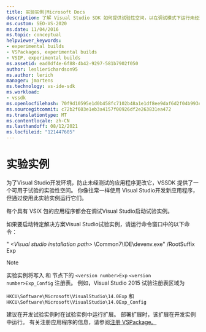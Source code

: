 ```yaml
---
title: 实验实例|Microsoft Docs
description: 了解 Visual Studio SDK 如何提供试验性空间，以在调试模式下运行未经测试的应用程序。
ms.custom: SEO-VS-2020
ms.date: 11/04/2016
ms.topic: conceptual
helpviewer_keywords:
- experimental builds
- VSPackages, experimental builds
- VSIP, experimental builds
ms.assetid: ead0df4e-6f88-4b42-9297-581b7902f050
author: leslierichardson95
ms.author: lerich
manager: jmartens
ms.technology: vs-ide-sdk
ms.workload:
- vssdk
ms.openlocfilehash: 70f9d10595e1d0b458fc7102b48a1e1df8ee9daf6d2f04b993e7814891c41273
ms.sourcegitcommit: c72b2f603e1eb3a4157f00926df2e263831ea472
ms.translationtype: MT
ms.contentlocale: zh-CN
ms.lasthandoff: 08/12/2021
ms.locfileid: "121447605"
---
```

# <a name="the-experimental-instance"></a>实验实例
为了Visual Studio开发环境，防止未经测试的应用程序更改它，VSSDK 提供了一个可用于试验的实验性空间。 你像往常一样使用 Visual Studio开发新应用程序，但通过使用此实验实例运行它们。

 每个具有 VSIX 包的应用程序都会在调试Visual Studio启动试验实例。

 如果要启动特定解决方案Visual Studio试验实例，请运行命令窗口中的以下命令：

 " *\<Visual studio installation path>* \Common7\IDE\devenv.exe" /RootSuffix Exp

> [!NOTE]
> 实验实例将写入 和 节点下的 `<version number>Exp` `<version number>Exp_Config` 注册表。 例如，Visual Studio 2015 试验注册表区域为
>
> `HKCU\Software\Microsoft\VisualStudio\14.0Exp` 和 `HKCU\Software\Microsoft\VisualStudio\14.0Exp_Config`

 建议在开发试验实例时在试验实例中运行扩展。 部署扩展时，该扩展在开发实例中运行。 有关注册应用程序的信息，请参阅[注册 VSPackage。](../extensibility/internals/registering-vspackages.md)
